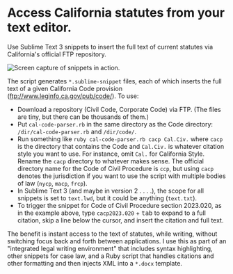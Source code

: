 # Access California statutes from your text editor.
Use Sublime Text 3 snippets to insert the full text of current statutes via California's official FTP repository.

![Screen capture of snippets in action.](http://www.gregkochansky.com/images/screen.gif "Screen capture of snippets in action.")

The script generates `*.sublime-snippet` files, each of which inserts the full text of a given California Code provision (<ftp://www.leginfo.ca.gov/pub/code/>).
To use:
- Download a repository (Civil Code, Corporate Code) via FTP. (The files are tiny, but there can be thousands of them.)
- Put `cal-code-parser.rb` in the same directory as the Code directory: `/dir/cal-code-parser.rb` and `/dir/code/`.
- Run something like `ruby cal-code-parser.rb cacp Cal.Civ.` where `cacp` is the directory that contains the Code and `Cal.Civ.` is whatever citation style you want to use. For instance, omit `Cal.` for California Style. Rename the `cacp` directory to whatever makes sense. The official directory name for the Code of Civil Procedure is `ccp`, but using `cacp` denotes the jurisdiction if you want to use the script with multiple bodies of law (`nycp`, `macp`, `frcp`).
- In Sublime Text 3 (and maybe in version 2 . . . .), the scope for all snippets is set to `text.lwd`, but it could be anything (`text.txt`).
- To trigger the snippet for Code of Civil Procedure section 2023.020, as in the example above, type `cacp2023.020` + <kbd>tab</kbd> to expand to a full citation, skip a line below the cursor, and insert the citation and full text.

The benefit is instant access to the text of statutes, while writing, without switching focus back and forth between applications. I use this as part of an "integrated legal writing environment" that includes syntax highlighting, other snippets for case law, and a Ruby script that handles citations and other formatting and then injects XML into a `*.docx` template.
